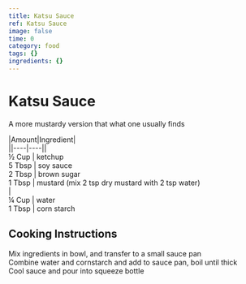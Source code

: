 ```yaml
---
title: Katsu Sauce
ref: Katsu Sauce
image: false
time: 0
category: food
tags: {}
ingredients: {}
---
```

# Katsu Sauce  
  
A more mustardy version that what one usually finds  
  
|Amount|Ingredient|  
||----|----||  
½ Cup | ketchup  
5 Tbsp | soy sauce  
2 Tbsp | brown sugar  
1 Tbsp | mustard (mix 2 tsp dry mustard with 2 tsp water)  
|  
¼ Cup | water  
1 Tbsp | corn starch  
  
## Cooking Instructions  
Mix ingredients in bowl, and transfer to a small sauce pan  
Combine water and cornstarch and add to sauce pan, boil until thick  
Cool sauce and pour into squeeze bottle  
  
  
  
  